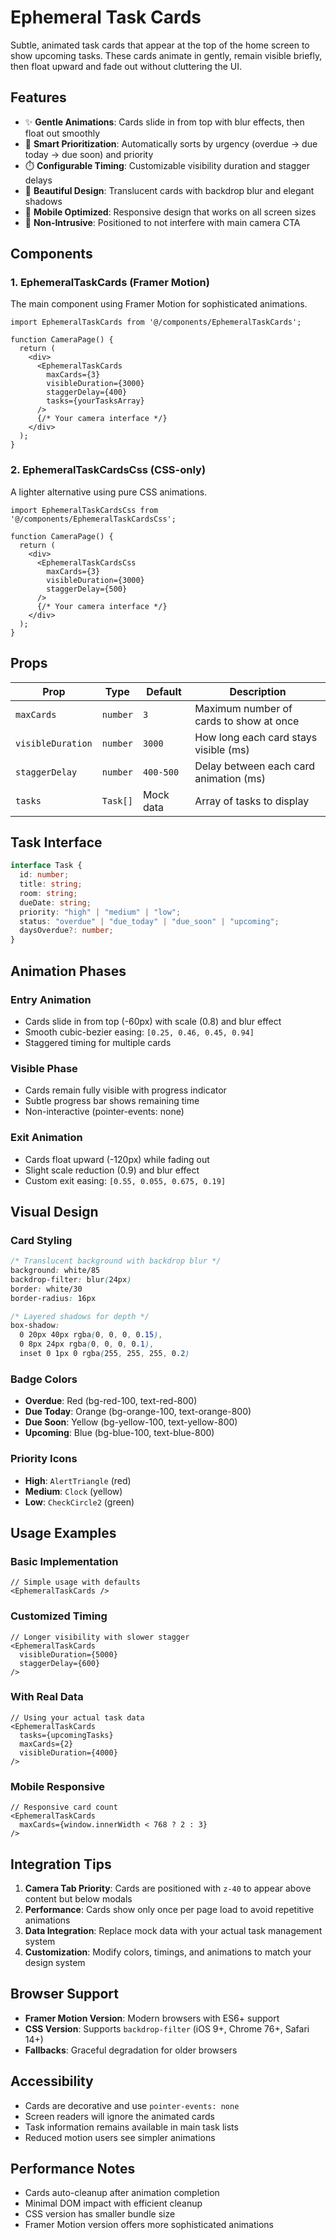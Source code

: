 # Ephemeral Task Cards

Subtle, animated task cards that appear at the top of the home screen to show upcoming tasks. These cards animate in gently, remain visible briefly, then float upward and fade out without cluttering the UI.

## Features

- ✨ **Gentle Animations**: Cards slide in from top with blur effects, then float out smoothly
- 🎯 **Smart Prioritization**: Automatically sorts by urgency (overdue → due today → due soon) and priority
- ⏱️ **Configurable Timing**: Customizable visibility duration and stagger delays
- 🎨 **Beautiful Design**: Translucent cards with backdrop blur and elegant shadows
- 📱 **Mobile Optimized**: Responsive design that works on all screen sizes
- 🚫 **Non-Intrusive**: Positioned to not interfere with main camera CTA

## Components

### 1. EphemeralTaskCards (Framer Motion)

The main component using Framer Motion for sophisticated animations.

```tsx
import EphemeralTaskCards from '@/components/EphemeralTaskCards';

function CameraPage() {
  return (
    <div>
      <EphemeralTaskCards 
        maxCards={3}
        visibleDuration={3000}
        staggerDelay={400}
        tasks={yourTasksArray}
      />
      {/* Your camera interface */}
    </div>
  );
}
```

### 2. EphemeralTaskCardsCss (CSS-only)

A lighter alternative using pure CSS animations.

```tsx
import EphemeralTaskCardsCss from '@/components/EphemeralTaskCardsCss';

function CameraPage() {
  return (
    <div>
      <EphemeralTaskCardsCss 
        maxCards={3}
        visibleDuration={3000}
        staggerDelay={500}
      />
      {/* Your camera interface */}
    </div>
  );
}
```

## Props

| Prop | Type | Default | Description |
|------|------|---------|-------------|
| `maxCards` | `number` | `3` | Maximum number of cards to show at once |
| `visibleDuration` | `number` | `3000` | How long each card stays visible (ms) |
| `staggerDelay` | `number` | `400-500` | Delay between each card animation (ms) |
| `tasks` | `Task[]` | Mock data | Array of tasks to display |

## Task Interface

```typescript
interface Task {
  id: number;
  title: string;
  room: string;
  dueDate: string;
  priority: "high" | "medium" | "low";
  status: "overdue" | "due_today" | "due_soon" | "upcoming";
  daysOverdue?: number;
}
```

## Animation Phases

### Entry Animation
- Cards slide in from top (-60px) with scale (0.8) and blur effect
- Smooth cubic-bezier easing: `[0.25, 0.46, 0.45, 0.94]`
- Staggered timing for multiple cards

### Visible Phase
- Cards remain fully visible with progress indicator
- Subtle progress bar shows remaining time
- Non-interactive (pointer-events: none)

### Exit Animation
- Cards float upward (-120px) while fading out
- Slight scale reduction (0.9) and blur effect
- Custom exit easing: `[0.55, 0.055, 0.675, 0.19]`

## Visual Design

### Card Styling
```css
/* Translucent background with backdrop blur */
background: white/85
backdrop-filter: blur(24px)
border: white/30
border-radius: 16px

/* Layered shadows for depth */
box-shadow: 
  0 20px 40px rgba(0, 0, 0, 0.15),
  0 8px 24px rgba(0, 0, 0, 0.1),
  inset 0 1px 0 rgba(255, 255, 255, 0.2)
```

### Badge Colors
- **Overdue**: Red (bg-red-100, text-red-800)
- **Due Today**: Orange (bg-orange-100, text-orange-800)
- **Due Soon**: Yellow (bg-yellow-100, text-yellow-800)
- **Upcoming**: Blue (bg-blue-100, text-blue-800)

### Priority Icons
- **High**: `AlertTriangle` (red)
- **Medium**: `Clock` (yellow)
- **Low**: `CheckCircle2` (green)

## Usage Examples

### Basic Implementation
```tsx
// Simple usage with defaults
<EphemeralTaskCards />
```

### Customized Timing
```tsx
// Longer visibility with slower stagger
<EphemeralTaskCards 
  visibleDuration={5000}
  staggerDelay={600}
/>
```

### With Real Data
```tsx
// Using your actual task data
<EphemeralTaskCards 
  tasks={upcomingTasks}
  maxCards={2}
  visibleDuration={4000}
/>
```

### Mobile Responsive
```tsx
// Responsive card count
<EphemeralTaskCards 
  maxCards={window.innerWidth < 768 ? 2 : 3}
/>
```

## Integration Tips

1. **Camera Tab Priority**: Cards are positioned with `z-40` to appear above content but below modals
2. **Performance**: Cards show only once per page load to avoid repetitive animations
3. **Data Integration**: Replace mock data with your actual task management system
4. **Customization**: Modify colors, timings, and animations to match your design system

## Browser Support

- **Framer Motion Version**: Modern browsers with ES6+ support
- **CSS Version**: Supports `backdrop-filter` (iOS 9+, Chrome 76+, Safari 14+)
- **Fallbacks**: Graceful degradation for older browsers

## Accessibility

- Cards are decorative and use `pointer-events: none`
- Screen readers will ignore the animated cards
- Task information remains available in main task lists
- Reduced motion users see simpler animations

## Performance Notes

- Cards auto-cleanup after animation completion
- Minimal DOM impact with efficient cleanup
- CSS version has smaller bundle size
- Framer Motion version offers more sophisticated animations 